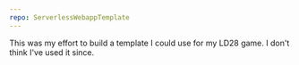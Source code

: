 ```yaml
---
repo: ServerlessWebappTemplate
---
```

This was my effort to build a template I could use for my LD28 game. I don't think I've used it since.

